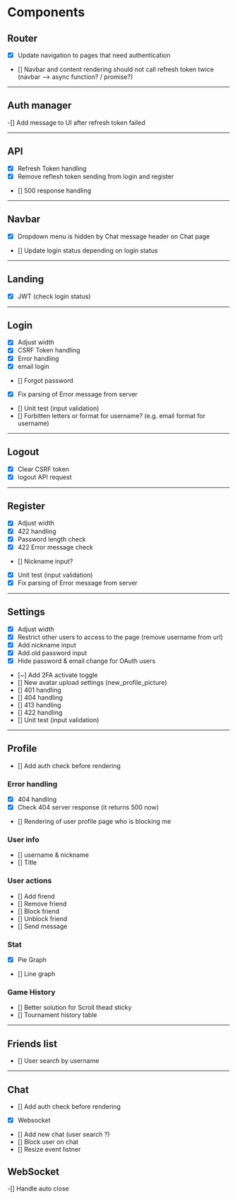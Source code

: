 # Components

## Router
- [x] Update navigation to pages that need authentication
- [] Navbar and content rendering should not call refresh token twice (navbar --> async function? / promise?)

---------------------------------------------------------------------

## Auth manager
-[] Add message to UI after refresh token failed

---------------------------------------------------------------------

## API
- [x] Refresh Token handling
- [x] Remove reflesh token sending from login and register
- [] 500 response handling

---------------------------------------------------------------------

## Navbar
- [X] Dropdown menu is hidden by Chat message header on Chat page
- [] Update login status depending on login status

---------------------------------------------------------------------

## Landing
- [x] JWT (check login status)

---------------------------------------------------------------------

## Login
- [x] Adjust width
- [x] CSRF Token handling
- [x] Error handling
- [x] email login
- [] Forgot password
- [x] Fix parsing of Error message from server
- [] Unit test (input validation)
- [] Forbitten letters or format for username? (e.g. email format for username)

---------------------------------------------------------------------

## Logout
- [x] Clear CSRF token
- [x] logout API request

---------------------------------------------------------------------

## Register
- [X] Adjust width
- [x] 422 handling
- [x] Password length check
- [x] 422 Error message check
- [] Nickname input?
- [x] Unit test (input validation)
- [x] Fix parsing of Error message from server

---------------------------------------------------------------------

## Settings
- [X] Adjust width
- [X] Restrict other users to access to the page (remove username from url)
- [X] Add nickname input
- [X] Add old password input
- [X] Hide password & email change for OAuth users
- [~] Add 2FA activate toggle
- [] New avatar upload settings (new_profile_picture)
- [] 401 handling
- [] 404 handling
- [] 413 handling
- [] 422 handling
- [] Unit test (input validation)

---------------------------------------------------------------------

## Profile

- [] Add auth check before rendering

### Error handling
- [x] 404 handling
- [x] Check 404 server response (it returns 500 now)
- [] Rendering of user profile page who is blocking me

### User info
- [] username & nickname
- [] Title

### User actions
- [] Add firend
- [] Remove friend
- [] Block friend
- [] Unblock friend
- [] Send message

### Stat
- [x] Pie Graph
- [] Line graph

### Game History
- [] Better solution for Scroll thead sticky
- [] Tournament history table

---------------------------------------------------------------------

## Friends list
- [] User search by username

---------------------------------------------------------------------

## Chat

- [] Add auth check before rendering
- [x] Websocket
- [] Add new chat (user search ?)
- [] Block user on chat
- [] Resize event listner

## WebSocket

-[] Handle auto close
